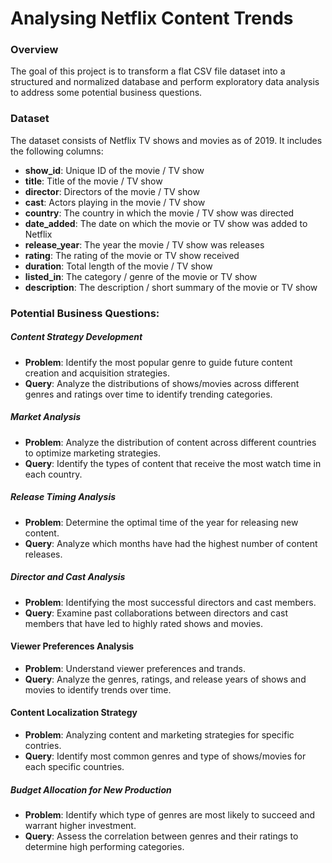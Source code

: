 # Analysing Netflix Content Trends

### Overview
The goal of this project is to transform a flat CSV file dataset into a structured and normalized database
and perform exploratory data analysis to address some potential business questions.

### Dataset
The dataset consists of Netflix TV shows and movies as of 2019. It includes the following columns:

- **show_id**:  Unique ID of the movie / TV show
- **title**: Title of the movie / TV show
- **director**: Directors of the movie / TV show
- **cast**: Actors playing in the movie / TV show
- **country**: The country in which the movie / TV show was directed
- **date_added**: The date on which the movie or TV show was added to Netflix
- **release_year**: The year the movie / TV show was releases
- **rating**: The rating of the movie or TV show received
- **duration**: Total length of the movie / TV show
- **listed_in**: The category / genre of the movie or TV show
- **description**: The description / short summary of the movie or TV show

### Potential Business Questions:
##### Content Strategy Development
- **Problem**: Identify the most popular genre to guide future content creation and acquisition strategies.
- **Query**: Analyze the distributions of shows/movies across different genres and ratings over time to identify trending categories.

##### Market Analysis
- **Problem**: Analyze the distribution of content across different countries  to optimize marketing strategies.
- **Query**: Identify the types of content that receive the most watch time in each country.

##### Release Timing Analysis
- **Problem**: Determine the optimal time of the year for releasing new content.
- **Query**: Analyze which months have had the highest number of content releases.

##### Director and Cast Analysis
- **Problem**: Identifying the most successful directors and cast members.
- **Query**: Examine past collaborations between directors and cast members that have led to highly rated shows and movies.

#### Viewer Preferences Analysis
- **Problem**: Understand viewer preferences and trands.
- **Query**: Analyze the genres, ratings, and release years of shows and movies to identify trends over time.

#### Content Localization Strategy
- **Problem**: Analyzing content and marketing strategies for specific contries.
- **Query**: Identify most common genres and type of shows/movies for each specific countries.

##### Budget Allocation for New Production
- **Problem**: Identify which type of genres are most likely to succeed and warrant higher investment.
- **Query**: Assess the correlation between genres and their ratings to determine high performing categories.

